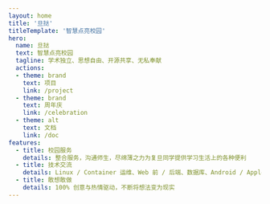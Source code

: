 ```yaml
---
layout: home
title: '旦挞'
titleTemplate: '智慧点亮校园'
hero:
  name: 旦挞
  text: 智慧点亮校园
  tagline: 学术独立、思想自由、开源共享、无私奉献
  actions:
  - theme: brand
    text: 项目
    link: /project
  - theme: brand
    text: 周年庆
    link: /celebration
  - theme: alt
    text: 文档
    link: /doc
features:
  - title: 校园服务
    details: 整合服务，沟通师生，尽绵薄之力为复旦同学提供学习生活上的各种便利
  - title: 技术交流
    details: Linux / Container 运维、Web 前 / 后端、数据库、Android / Apple 原生、UI / UX 设计等全栈产业级技术开源共享
  - title: 敢想敢做
    details: 100% 创意与热情驱动，不断将想法变为现实
---
```

<!-- <script setup lang="ts">
import IndexView from "./views/IndexView.vue";
</script>

<IndexView/> -->
